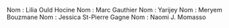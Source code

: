 Nom : Lilia Ould Hocine
Nom : Marc Gauthier
Nom : Yarijey
Nom : Meryem Bouzmane
Nom : Jessica St-Pierre Gagne
Nom : Naomi J. Momasso